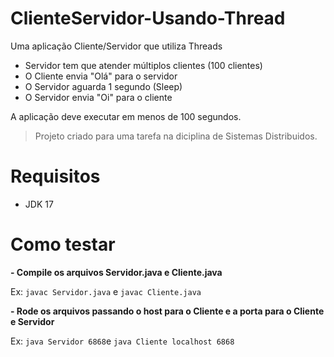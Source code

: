 # ClienteServidor-Usando-Thread
Uma aplicação Cliente/Servidor que utiliza Threads
- Servidor tem que atender múltiplos clientes (100 clientes)
- O Cliente envia "Olá" para o servidor
- O Servidor aguarda 1 segundo (Sleep)
- O Servidor envia "Oi" para o cliente

A aplicação deve executar em menos de 100 segundos.

>Projeto criado para uma tarefa na diciplina de Sistemas Distribuidos.

# Requisitos
- JDK 17

# Como testar
**- Compile os arquivos Servidor.java e Cliente.java**

Ex: ```javac Servidor.java``` e ```javac Cliente.java```

**- Rode os arquivos passando o host para o Cliente e a porta para o Cliente e Servidor**

Ex: ```java Servidor 6868```e ```java Cliente localhost 6868```

